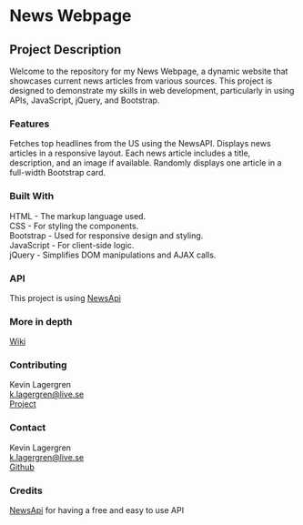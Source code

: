 # News Webpage
## Project Description
Welcome to the repository for my News Webpage, a dynamic website that showcases current news articles from various sources. This project is designed to demonstrate my skills in web development, particularly in using APIs, JavaScript, jQuery, and Bootstrap.


### Features
Fetches top headlines from the US using the NewsAPI.
Displays news articles in a responsive layout.
Each news article includes a title, description, and an image if available.
Randomly displays one article in a full-width Bootstrap card.

### Built With
HTML - The markup language used.  
CSS - For styling the components.  
Bootstrap - Used for responsive design and styling.  
JavaScript - For client-side logic.  
jQuery - Simplifies DOM manipulations and AJAX calls.  

### API  
This project is using [NewsApi](https://newsapi.org)

### More in depth
[Wiki](https://github.com/Lagergrenk/fe23-vh1-kevin-lagergren/wiki)

### Contributing
Kevin Lagergren  
k.lagergren@live.se  
[Project](https://github.com/Lagergrenk/fe23-vh1-kevin-lagergren/)



### Contact 
Kevin Lagergren  
k.lagergren@live.se  
[Github](https://github.com/Lagergrenk/)  

### Credits  
[NewsApi](https://newsapi.org) for having a free and easy to use API
